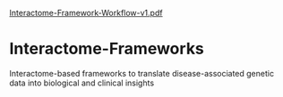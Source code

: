[Interactome-Framework-Workflow-v1.pdf](https://github.com/KalyaniBindu/Interactome-Frameworks/files/14615752/Interactome-Framework-Workflow-v1.pdf)
# Interactome-Frameworks
Interactome-based frameworks to translate disease-associated genetic data into biological and clinical insights
